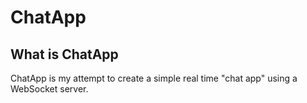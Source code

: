 # ChatApp

## What is ChatApp

  ChatApp is my attempt to create a simple real time "chat app" using a WebSocket server.

